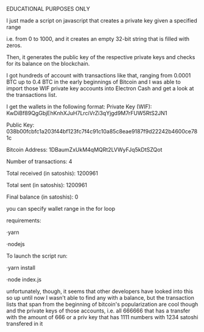 EDUCATIONAL PURPOSES ONLY

I just made a script on javascript that creates a private key given a specified range

i.e. from 0 to 1000, and it creates an empty 32-bit string that is filled with zeros.

Then, it generates the public key of the respective private keys and checks for its balance on the blockchain.

I got hundreds of account with transactions like that, ranging from 0.0001 BTC up to 0.4 BTC in the early beginnings of Bitcoin and I was able to import those WIF private key accounts into Electron Cash and get a look at the transactions list.

I get the wallets in the following format:
Private Key (WIF): KwDiBf89QgGbjEhKnhXJuH7LrciVrZi3qYjgd9M7rFUW5RtS2JN1

Public Key: 038b00fcbfc1a203f44bf123fc7f4c91c10a85c8eae9187f9d22242b4600ce781c

Bitcoin Address: 1DBaumZxUkM4qMQRt2LVWyFJq5kDtSZQot

Number of transactions: 4

Total received (in satoshis): 1200961

Total sent (in satoshis): 1200961

Final balance (in satoshis): 0


you can specify wallet range in the for loop

requirements:


·yarn

·nodejs


To launch the script run:


·yarn install

·node index.js




unfortunately, though, it seems that other developers have looked into this so up until now I wasn't able to find any with a balance, but the transaction lists that span from the beginning of bitcoin's popularization are cool though and the private keys of those accounts, i.e. all 666666 that has a transfer with the amount of 666 or a priv key that has 1111 numbers with 1234 satoshi transfered in it
